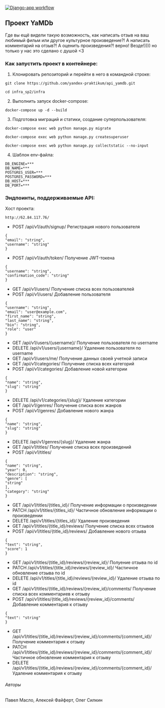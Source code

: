 [![Django-app workflow](https://github.com/Ghibliliker/yamdb_final/actions/workflows/yamdb_workflow.yml/badge.svg)](https://github.com/Ghibliliker/yamdb_final/actions/workflows/yamdb_workflow.yml)
## Проект YaMDb

Где вы ещё видели такую возможность, как написать отзыв на ваш любимый фильм или другое культурное произведение?!
А написать комментарий на отзыв?! А оценить произведения?! верно! Везде!))))
но только у нас это сделано с душой <З
​
​
### Как запустить проект в контейнере:
1. Клонировать репозиторий и перейти в него в командной строке:
```
git clone https://github.com/yandex-praktikum/api_yamdb.git
```
```
cd infra_sp2/infra
```
2. Выполнить запуск docker-compose:
```
docker-compose up -d --build 
```
3. Подготовка миграций и статики, создание суперпользователя:
```
docker-compose exec web python manage.py migrate
```
```
docker-compose exec web python manage.py createsuperuser
```
```
docker-compose exec web python manage.py collectstatic --no-input
```
4. Шаблон env-файла:
```
DB_ENGINE=***
DB_NAME=***
POSTGRES_USER=***
POSTGRES_PASSWORD=***
DB_HOST=***
DB_PORT=***
```
### Эндпоинты, поддерживаемые API:
Хост проекта:
```
http://62.84.117.76/
```

* POST /api/v1/auth/signup/    Регистрация нового пользователя
```
{
"email": "string",
"username": "string"
}
```
* POST /api/v1/auth/token/    Получение JWT-токена
```
{
"username": "string",
"confirmation_code": "string"
}
```
* GET /api/v1/users/    Получение списка всех пользователей
* POST /api/v1/users/    Добавление пользователя
```
{
"username": "string",
"email": "user@example.com",
"first_name": "string",
"last_name": "string",
"bio": "string",
"role": "user"
}
```
* GET /api/v1/users/{username}/    Получение пользователя по username
* DELETE /api/v1/users/{username}/     Удаление пользователя по username
* GET /api/v1/users/me/    Получение данных своей учетной записи
* GET /api/v1/categories/    Получение списка всех категорий
* POST /api/v1/categories/    Добавление новой категории
```
{
"name": "string",
"slug": "string"
}
```
* DELETE /api/v1/categories/{slug}/    Удаление категории
* GET /api/v1/genres/    Получение списка всех жанров
* POST /api/v1/genres/    Добавление нового жанра
```
{
"name": "string",
"slug": "string"
}
```
* DELETE /api/v1/genres/{slug}/    Удаление жанра
* GET /api/v1/titles/    Получение списка всех произведений
* POST /api/v1/titles/    
```
{
"name": "string",
"year": 0,
"description": "string",
"genre": [
"string"
],
"category": "string"
}
```
* GET /api/v1/titles/{titles_id}/    Получение информации о произведении
* PATCH /api/v1/titles/{titles_id}/    Частичное обновление информации о произведении
* DELETE /api/v1/titles/{titles_id}/    Удаление произведения
* GET /api/v1/titles/{title_id}/reviews/    Получение списка всех отзывов
* POST /api/v1/titles/{title_id}/reviews/    Добавление нового отзыва
```
{
"text": "string",
"score": 1
}
```
* GET /api/v1/titles/{title_id}/reviews/{review_id}/    Полуение отзыва по id
* PATCH /api/v1/titles/{title_id}/reviews/{review_id}/    Частичное обновление отзыва по id
* DELETE /api/v1/titles/{title_id}/reviews/{review_id}/    Удаление отзыва по id
* GET /api/v1/titles/{title_id}/reviews/{review_id}/comments/    Получение списка всех комментариев к отзыву
* POST /api/v1/titles/{title_id}/reviews/{review_id}/comments/    Добавление комментария к отзыву
```
{
"text": "string"
}
```
* GET /api/v1/titles/{title_id}/reviews/{review_id}/comments/{comment_id}/    Получение комментария к отзыву
* PATCH /api/v1/titles/{title_id}/reviews/{review_id}/comments/{comment_id}/    Частичное обновление комментария к отзыву
* DELETE /api/v1/titles/{title_id}/reviews/{review_id}/comments/{comment_id}/    Удаление комментария к отзыву
​
###### Авторы
Павел Масло, Алексей Файферт, Олег Силкин

